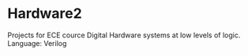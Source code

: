 # Hardware2
Projects for ECE cource Digital Hardware systems at low levels of logic.
Language: Verilog
